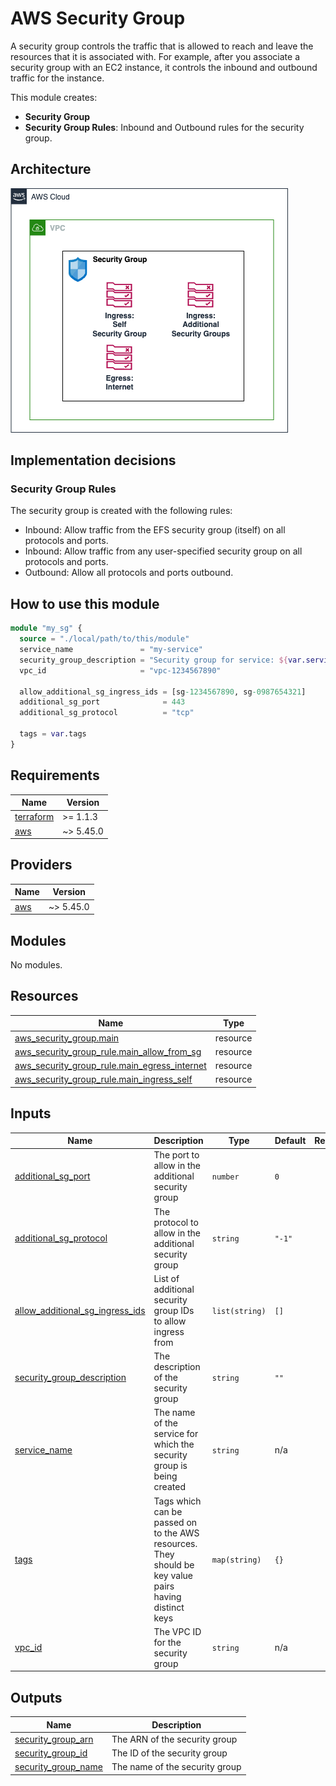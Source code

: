 # AWS Security Group

A security group controls the traffic that is allowed to reach and leave the resources that it is associated with. For example, after you associate a security group with an EC2 instance, it controls the inbound and outbound traffic for the instance.

This module creates:

- **Security Group**
- **Security Group Rules**: Inbound and Outbound rules for the security group.

## Architecture

![Architecture](./images/sg.png)

## Implementation decisions

### Security Group Rules

The security group is created with the following rules:
- Inbound: Allow traffic from the EFS security group (itself) on all protocols and ports.
- Inbound: Allow traffic from any user-specified security group on all protocols and ports.
- Outbound: Allow all protocols and ports outbound.

## How to use this module

```terraform
module "my_sg" {
  source = "./local/path/to/this/module"
  service_name               = "my-service"
  security_group_description = "Security group for service: ${var.service_name}"
  vpc_id                     = "vpc-1234567890"

  allow_additional_sg_ingress_ids = [sg-1234567890, sg-0987654321]
  additional_sg_port              = 443
  additional_sg_protocol          = "tcp"

  tags = var.tags
}
```

<!-- BEGIN_TF_DOCS -->
## Requirements

| Name | Version |
|------|---------|
| <a name="requirement_terraform"></a> [terraform](#requirement\_terraform) | >= 1.1.3 |
| <a name="requirement_aws"></a> [aws](#requirement\_aws) | ~> 5.45.0 |

## Providers

| Name | Version |
|------|---------|
| <a name="provider_aws"></a> [aws](#provider\_aws) | ~> 5.45.0 |

## Modules

No modules.

## Resources

| Name | Type |
|------|------|
| [aws_security_group.main](https://registry.terraform.io/providers/hashicorp/aws/latest/docs/resources/security_group) | resource |
| [aws_security_group_rule.main_allow_from_sg](https://registry.terraform.io/providers/hashicorp/aws/latest/docs/resources/security_group_rule) | resource |
| [aws_security_group_rule.main_egress_internet](https://registry.terraform.io/providers/hashicorp/aws/latest/docs/resources/security_group_rule) | resource |
| [aws_security_group_rule.main_ingress_self](https://registry.terraform.io/providers/hashicorp/aws/latest/docs/resources/security_group_rule) | resource |

## Inputs

| Name | Description | Type | Default | Required |
|------|-------------|------|---------|:--------:|
| <a name="input_additional_sg_port"></a> [additional\_sg\_port](#input\_additional\_sg\_port) | The port to allow in the additional security group | `number` | `0` | no |
| <a name="input_additional_sg_protocol"></a> [additional\_sg\_protocol](#input\_additional\_sg\_protocol) | The protocol to allow in the additional security group | `string` | `"-1"` | no |
| <a name="input_allow_additional_sg_ingress_ids"></a> [allow\_additional\_sg\_ingress\_ids](#input\_allow\_additional\_sg\_ingress\_ids) | List of additional security group IDs to allow ingress from | `list(string)` | `[]` | no |
| <a name="input_security_group_description"></a> [security\_group\_description](#input\_security\_group\_description) | The description of the security group | `string` | `""` | no |
| <a name="input_service_name"></a> [service\_name](#input\_service\_name) | The name of the service for which the security group is being created | `string` | n/a | yes |
| <a name="input_tags"></a> [tags](#input\_tags) | Tags which can be passed on to the AWS resources. They should be key value pairs having distinct keys | `map(string)` | `{}` | no |
| <a name="input_vpc_id"></a> [vpc\_id](#input\_vpc\_id) | The VPC ID for the security group | `string` | n/a | yes |

## Outputs

| Name | Description |
|------|-------------|
| <a name="output_security_group_arn"></a> [security\_group\_arn](#output\_security\_group\_arn) | The ARN of the security group |
| <a name="output_security_group_id"></a> [security\_group\_id](#output\_security\_group\_id) | The ID of the security group |
| <a name="output_security_group_name"></a> [security\_group\_name](#output\_security\_group\_name) | The name of the security group |
<!-- END_TF_DOCS -->
